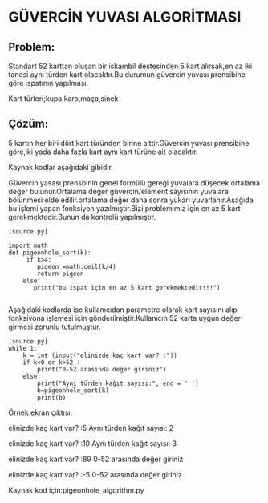 # GÜVERCİN YUVASI ALGORİTMASI 

## Problem:

Standart 52 karttan oluşan bir iskambil destesinden 5 kart alırsak,en az iki tanesi aynı türden kart olacaktır.Bu durumun güvercin yuvası prensibine göre ıspatının yapılması.

Kart türleri;kupa,karo,maça,sinek

## Çözüm:

5 kartın her biri dört kart türünden birine aittir.Güvercin yuvası prensibine göre,iki yada daha fazla kart aynı kart türüne ait olacaktır.

Kaynak kodlar aşağıdaki gibidir.

Güvercin yasası prensbinin genel formülü gereği yuvalara düşecek ortalama değer bulunur.Ortalama değer güvercin/element sayısının yuvalara  bölünmesi elde edilir.ortalama değer daha sonra yukarı yuvarlanır.Aşağıda bu işlemi yapan fonksiyon yazılmıştır.Bizi problemimiz için en az 5 kart gerekmektedir.Bunun da kontrolü yapılmıştır.

```
[source.py]

import math
def pigeonhole_sort(k): 
     if k>4:
        pigeon =math.ceil(k/4)
        return pigeon
    else:
       print("bu ispat için en az 5 kart gerekmektedir!!!") 
   
 ```
   
Aşağıdaki kodlarda ise kullanıcıdan parametre olarak kart sayısını alıp fonksiyona işlemesi için gönderilmiştir.Kullanıcın 52 karta uygun değer girmesi zorunlu tutulmuştur.

```
[source.py]
while 1:
    k = int (input("elinizde kaç kart var? :"))
    if k<0 or k>52 :
        print("0-52 arasında değer giriniz")
    else:
        print("Aynı türden kağıt sayısı:", end = ' ') 
        b=pigeonhole_sort(k)     
        print(b)
 ```      
Örnek ekran çıktısı:

 elinizde kaç kart var? :5
 Aynı türden kağıt sayısı: 2

 elinizde kaç kart var? :10
 Aynı türden kağıt sayısı: 3
 
 elinizde kaç kart var? :89
 0-52 arasında değer giriniz

 elinizde kaç kart var? :-5
 0-52 arasında değer giriniz

Kaynak kod için:pigeonhole_algorithm.py
